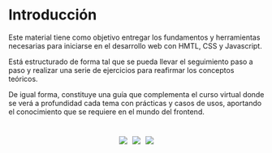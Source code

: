 # Introducción

Este material tiene como objetivo entregar los fundamentos y herramientas necesarias para iniciarse en el desarrollo web con HMTL, CSS y Javascript.

Está estructurado de forma tal que se pueda llevar el seguimiento paso a paso y realizar una serie de ejercicios para reafirmar los conceptos teóricos.

De igual forma, constituye una guía que complementa el curso virtual donde se verá a profundidad cada tema con prácticas y casos de usos, aportando el conocimiento que se requiere en el mundo del frontend.

<div style="width: 20%; margin: 40px auto; display: flex; justify-content: center; gap: 10px">
  <img src='https://upload.wikimedia.org/wikipedia/commons/3/38/HTML5_Badge.svg'>
  <img src='https://upload.wikimedia.org/wikipedia/commons/6/62/CSS3_logo.svg'>
  <img src='https://upload.wikimedia.org/wikipedia/commons/9/99/Unofficial_JavaScript_logo_2.svg'>
</div>

<!--
## Imágenes

#### Imágen desde Picsum Photos

![mi imagen desde lorem](https://picsum.photos/500/300)

#### Imágen local

<img :src="$withBase('/img/imagen-local.jpg')">

:::tip Nota
Un sistema de gestión de paquetes, también conocido como gestor de paquetes, es una colección de herramientas que sirven para automatizar el proceso de instalación, actualización, configuración y eliminación de paquetes de software.
:::
:::warning Nota
Un sistema de gestión de paquetes, también conocido como gestor de paquetes, es una colección de herramientas que sirven para automatizar el proceso de instalación, actualización, configuración y eliminación de paquetes de software.
:::
:::danger Nota
Un sistema de gestión de paquetes, también conocido como gestor de paquetes, es una colección de herramientas que sirven para automatizar el proceso de instalación, actualización, configuración y eliminación de paquetes de software.
:::

> hola

`hola`

```
Hola
```

| `NOTE` | This is something I want you to notice. It has a lot of text, and I want that text to wrap within a cell to the right of the `NOTE`, instead of under it. |
| ------ | --------------------------------------------------------------------------------------------------------------------------------------------------------- |

| Primera columna | Segunda columna | Tercera columna |
| --------------- | --------------- | --------------- | --- |
| Contenido 1-1   | Contenido 1-2   | Contenido 1-3   |
| Contenido 2-1   | Contenido 2-2   | Contenido 2-3   |
| Contenido 3-1   | Contenido 3-2   | Contenido 3-3   | -->
